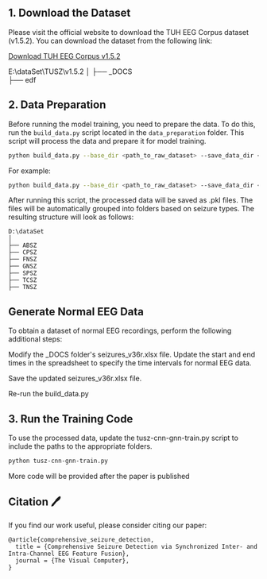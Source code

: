 ## 1. Download the Dataset
Please visit the official website to download the TUH EEG Corpus dataset (v1.5.2). You can download the dataset from the following link:

[Download TUH EEG Corpus v1.5.2](https://isip.piconepress.com/projects/nedc/html/tuh_eeg/)

E:\dataSet\TUSZ\v1.5.2
│
├── _DOCS                 
├── edf                   

## 2. Data Preparation
Before running the model training, you need to prepare the data. To do this, run the `build_data.py` script located in the `data_preparation` folder. This script will process the data and prepare it for model training.

```bash
python build_data.py --base_dir <path_to_raw_dataset> --save_data_dir <path_to_save_processed_data> --tuh_eeg_szr_ver v1.5.2
```
For example:
```bash
python build_data.py --base_dir <path_to_raw_dataset> --save_data_dir <path_to_save_processed_data> --tuh_eeg_szr_ver v1.5.2
```

After running this script, the processed data will be saved as .pkl files. The files will be automatically grouped into folders based on seizure types. The resulting structure will look as follows:
```
D:\dataSet
│
├── ABSZ                  
├── CPSZ                 
├── FNSZ                 
├── GNSZ                  
├── SPSZ                  
├── TCSZ                 
├── TNSZ             
```

## Generate Normal EEG Data
To obtain a dataset of normal EEG recordings, perform the following additional steps:

Modify the _DOCS folder's seizures_v36r.xlsx file. Update the start and end times in the spreadsheet to specify the time intervals for normal EEG data.

Save the updated seizures_v36r.xlsx file.

Re-run the build_data.py




## 3. Run the Training Code

To use the processed data, update the tusz-cnn-gnn-train.py script to include the paths to the appropriate folders. 

```bash
python tusz-cnn-gnn-train.py
```


More code will be provided after the paper is published


## Citation 🖊️

If you find our work useful, please consider citing our paper:

```
@article{comprehensive_seizure_detection,
  title = {Comprehensive Seizure Detection via Synchronized Inter- and Intra-Channel EEG Feature Fusion},
  journal = {The Visual Computer},
}

```
